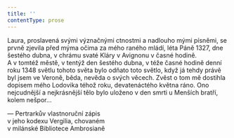 ```yaml
---
title: ''
contentType: prose
---
```


  

  

  

Laura, proslavená svými význačnými ctnostmi a nadlouho mými písněmi, se prvně zjevila před mýma očima za mého raného mládí, léta Páně 1327, dne šestého dubna, v chrámu svaté Kláry v Avignonu v časné hodině. A v tomtéž městě, v tentýž den šestého dubna, v téže časné hodině denní roku 1348 světlu tohoto světa bylo odňato toto světlo, když já tehdy právě byl jsem ve Veroně, běda, nevěda o svých věcech. Zvěst o tom mě dostihla dopisem mého Lodovika téhož roku, devatenáctého května ráno. Ono nejcudnější a nejkrásnější tělo bylo uloženo v den smrti u Menších bratří, kolem nešpor…

— Pertrarkův vlastnoruční zápis  
v jeho kodexu Vergilia, chovaném  
v milánské Bibliotece Ambrosianě
